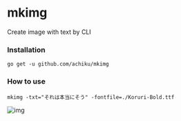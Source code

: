 # mkimg

Create image with text by CLI

### Installation

```
go get -u github.com/achiku/mkimg
```

### How to use

```
mkimg -txt="それは本当にそう" -fontfile=./Koruri-Bold.ttf
```

![img](./img/out.png)
